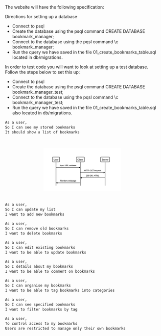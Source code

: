 The website will have the following specification:

Directions for setting up a database

- Connect to psql
- Create the database using the psql command CREATE DATABASE bookmark_manager;
- Connect to the database using the pqsl command \c bookmark_manager;
- Run the query we have saved in the file 01_create_bookmarks_table.sql located in db/migrations.

In order to test code you will want to look at setting up a test database. Follow the steps below to set this up:

- Connect to psql
- Create the database using the psql command CREATE DATABASE bookmark_manager_test;
- Connect to the database using the pqsl command \c bookmark_manager_test;
- Run the query we have saved in the file 01_create_bookmarks_table.sql also located in db/migrations.

```
As a user,
So I can see my stored bookmarks
It should show a list of bookmarks
```

</p>
<br>
<p align="center">
<img src="images/user_story_1.png" width="50%">
<br><br>
</p>

```
As a user,
So I can update my list
I want to add new bookmarks
```

```
As a user,
So I can remove old bookmarks
I want to delete bookmarks
```

```
As a user,
So I can edit existing bookmarks
I want to be able to update bookmarks
```

```
As a user,
So I details about my bookmarks
I want to be able to comment on bookmarks
```

```
As a user,
So I can organise my bookmarks
I want to be able to tag bookmarks into categories
```

```
As a user,
So I can see specified bookmarks
I want to filter bookmarks by tag
```

```
As a user,
To control access to my bookmarks
Users are restricted to manage only their own bookmarks
```
